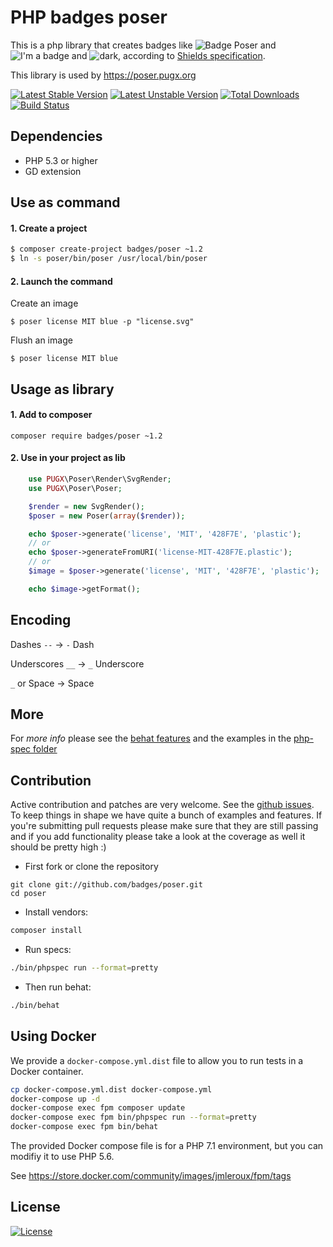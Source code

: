 PHP badges poser
================

This is a php library that creates badges like ![Badge Poser](https://cdn.rawgit.com/badges/poser/master/badge-poser.svg) and ![I'm a badge](https://cdn.rawgit.com/badges/poser/master/i_m-badge.svg) and ![dark](https://cdn.rawgit.com/badges/poser/master/today-dark.svg),
according to [Shields specification](https://github.com/badges/shields#specification).

This library is used by https://poser.pugx.org

[![Latest Stable Version](https://poser.pugx.org/badges/poser/version.svg)](https://packagist.org/packages/badges/poser) [![Latest Unstable Version](https://poser.pugx.org/badges/poser/v/unstable.svg)](//packagist.org/packages/badges/poser) [![Total Downloads](https://poser.pugx.org/badges/poser/downloads.svg)](https://packagist.org/packages/badges/poser)
[![Build Status](https://travis-ci.org/badges/poser.svg?branch=master)](https://travis-ci.org/badges/poser)

## Dependencies

* PHP 5.3 or higher
* GD extension

## Use as command

#### 1. Create a project

``` bash
$ composer create-project badges/poser ~1.2
$ ln -s poser/bin/poser /usr/local/bin/poser
```

#### 2. Launch the command

Create an image

`$ poser license MIT blue -p "license.svg"`

Flush an image

`$ poser license MIT blue`

## Usage as library

#### 1. Add to composer

`composer require badges/poser ~1.2`

#### 2. Use in your project as lib

``` php
    use PUGX\Poser\Render\SvgRender;
    use PUGX\Poser\Poser;

    $render = new SvgRender();
    $poser = new Poser(array($render));

    echo $poser->generate('license', 'MIT', '428F7E', 'plastic');
    // or
    echo $poser->generateFromURI('license-MIT-428F7E.plastic');
    // or
    $image = $poser->generate('license', 'MIT', '428F7E', 'plastic');

    echo $image->getFormat();
```

## Encoding

Dashes `--` → `-` Dash

Underscores `__` → `_` Underscore

`_` or Space → Space

## More

For *more info* please see the [behat features](./features/)
and the examples in the [php-spec folder](./spec/)

## Contribution

Active contribution and patches are very welcome.
See the [github issues](https://github.com/PUGX/poser/issues?state=open).
To keep things in shape we have quite a bunch of examples and features. If you're submitting pull requests please
make sure that they are still passing and if you add functionality please
take a look at the coverage as well it should be pretty high :)

- First fork or clone the repository

```
git clone git://github.com/badges/poser.git
cd poser
```

- Install vendors:

``` bash
composer install
```

- Run specs:

``` bash
./bin/phpspec run --format=pretty
```

- Then run behat:

``` bash
./bin/behat
```

## Using Docker

We provide a `docker-compose.yml.dist` file to allow you to run tests in a Docker container.

```bash
cp docker-compose.yml.dist docker-compose.yml
docker-compose up -d
docker-compose exec fpm composer update
docker-compose exec fpm bin/phpspec run --format=pretty
docker-compose exec fpm bin/behat
```

The provided Docker compose file is for a PHP 7.1 environment, but you can modifiy it to use PHP 5.6.

See https://store.docker.com/community/images/jmleroux/fpm/tags

## License

[![License](https://poser.pugx.org/badges/poser/license.svg)](./LICENSE)

